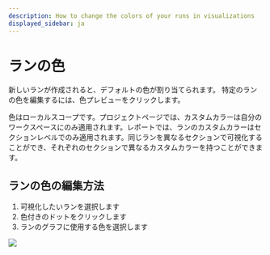 ```yaml
---
description: How to change the colors of your runs in visualizations
displayed_sidebar: ja
---
```


# ランの色

新しいランが作成されると、デフォルトの色が割り当てられます。 特定のランの色を編集するには、色プレビューをクリックします。

色はローカルスコープです。プロジェクトページでは、カスタムカラーは自分のワークスペースにのみ適用されます。レポートでは、ランのカスタムカラーはセクションレベルでのみ適用されます。同じランを異なるセクションで可視化することができ、それぞれのセクションで異なるカスタムカラーを持つことができます。

## ランの色の編集方法

1. 可視化したいランを選択します
2. 色付きのドットをクリックします 
3. ランのグラフに使用する色を選択します

![](https://downloads.intercomcdn.com/i/o/149202442/b430d9b1473e41644a91fae3/run+coloring.gif)